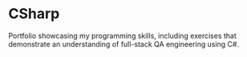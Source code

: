 # CSharp
Portfolio showcasing my programming skills, including exercises that demonstrate an understanding of full-stack QA engineering using C#.
